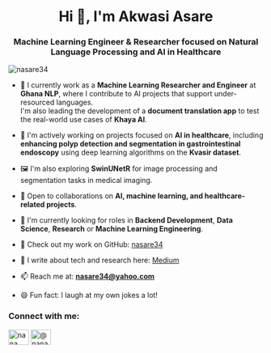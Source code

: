 <h1 align="center">Hi 👋, I'm  Akwasi Asare</h1>
<h3 align="center">Machine Learning Engineer & Researcher focused on Natural Language Processing and AI in Healthcare</h3>

<p align="left"> <img src="https://komarev.com/ghpvc/?username=nasare34&label=Profile%20views&color=0e75b6&style=flat" alt="nasare34" /> </p>

- 🔬 I currently work as a **Machine Learning Researcher and Engineer** at **Ghana NLP**, where I contribute to AI projects that support under-resourced languages.  
  I'm also leading the development of a **document translation app** to test the real-world use cases of **Khaya AI**.

- 🧠 I'm actively working on projects focused on **AI in healthcare**, including **enhancing polyp detection and segmentation in gastrointestinal endoscopy** using deep learning algorithms on the **Kvasir dataset**.

- 🖼️ I'm also exploring **SwinUNetR** for image processing and segmentation tasks in medical imaging.

- 🤝 Open to collaborations on **AI, machine learning, and healthcare-related projects**.

- 👀 I'm currently looking for roles in **Backend Development**, **Data Science**, **Research** or **Machine Learning Engineering**.

- 💼 Check out my work on GitHub: [nasare34](https://github.com/nasare34?tab=repositories)

- 📝 I write about tech and research here: [Medium](https://medium.com/@nanaasare_72121/bridging-the-gap-unraveling-the-challenges-that-keep-africa-from-the-ai-and-machine-learning-516b1c21dc60?source=social.linkedin)

- 📫 Reach me at: **nasare34@yahoo.com**

- 😄 Fun fact: I laugh at my own jokes a lot!

<h3 align="left">Connect with me:</h3>
<p align="left">
<a href="https://linkedin.com/in/nana akwasi asare" target="blank"><img align="center" src="https://raw.githubusercontent.com/rahuldkjain/github-profile-readme-generator/master/src/images/icons/Social/linked-in-alt.svg" alt="nana akwasi asare" height="30" width="40" /></a>
<a href="https://medium.com/@nana akwasi asare" target="blank"><img align="center" src="https://raw.githubusercontent.com/rahuldkjain/github-profile-readme-generator/master/src/images/icons/Social/medium.svg" alt="@nana akwasi asare" height="30" width="40" /></a>
</p>

